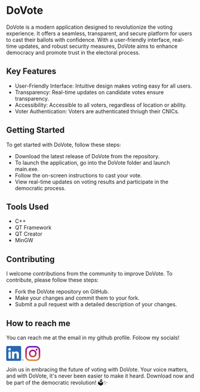 # DoVote
DoVote is a modern application designed to revolutionize the voting experience. It offers a seamless, transparent, and secure platform for users to cast their ballots with confidence. With a user-friendly interface, real-time updates, and robust security measures, DoVote aims to enhance democracy and promote trust in the electoral process.

## Key Features
- User-Friendly Interface: Intuitive design makes voting easy for all users.
- Transparency: Real-time updates on candidate votes ensure transparency.
- Accessibility: Accessible to all voters, regardless of location or ability.
- Voter Authentication: Voters are authenticated thriugh their CNICs.

## Getting Started
To get started with DoVote, follow these steps:

- Download the latest release of DoVote from the repository.
- To launch the application, go into the DoVote folder and launch main.exe.
- Follow the on-screen instructions to cast your vote.
- View real-time updates on voting results and participate in the democratic process.

## Tools Used
- C++
- QT Framework
- QT Creator
- MinGW

## Contributing
I welcome contributions from the community to improve DoVote. To contribute, please follow these steps:

- Fork the DoVote repository on GitHub.
- Make your changes and commit them to your fork.
- Submit a pull request with a detailed description of your changes.

## How to reach me
You can reach me at the email in my github profile. Foloow my socials!

[<img src="socials/linkedin.png" height="40em" align="center" alt="Follow BatishLodhi on LinkedIn" title="Follow BatishLodhi on LinkedIn"/>](https://www.linkedin.com/in/batish-lodhi/)
[<img src="socials/instagram.svg" height="40em" align="center" alt="Follow BatishLodhi on Instagram" title="Follow BatishLodhi on Instagram"/>](https://www.instagram.com/batish_lodhi/)

Join us in embracing the future of voting with DoVote. Your voice matters, and with DoVote, it's never been easier to make it heard. Download now and be part of the democratic revolution! 🗳️✨
